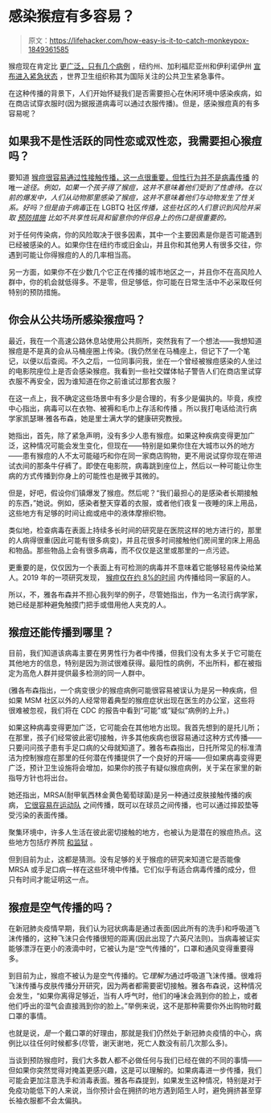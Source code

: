 # 感染猴痘有多容易？

> 原文：<https://lifehacker.com/how-easy-is-it-to-catch-monkeypox-1849361585>

猴痘现在肯定比 [更广泛，只有几个病例](https://lifehacker.com/great-now-we-have-to-worry-about-monkeypox-1848945600) ，纽约州、加利福尼亚州和伊利诺伊州 [宣布进入紧急状态](https://www.cnbc.com/2022/08/01/california-declares-a-state-of-emergency-over-monkeypox-outbreak.html) ，世界卫生组织称其为国际关注的公共卫生紧急事件。



在这种传播的背景下，人们开始怀疑我们是否需要担心在休闲环境中感染疾病，如在商店试穿衣服时(因为据报道病毒可以通过衣服传播)。但是，感染猴痘真的有多容易呢？

## 如果我不是性活跃的同性恋或双性恋，我需要担心猴痘吗？

要知道 [猴痘很容易通过性接触传播，这一点很重要，但性行为并不是病毒传播](https://lifehacker.com/is-monkeypox-a-sexually-transmitted-disease-1849343210) 的唯一*途径。例如，如果一个孩子得了猴痘，这并不意味着他们受到了性虐待。在以前的爆发中，人们从动物那里感染了猴痘，这并不意味着他们与动物发生了性关系。好吗？但是由于病毒*正在 LGBTQ 社区*传播，这些社区的人们意识到风险并采取 [预防措施](https://lifehacker.com/how-to-lower-your-risk-of-getting-monkeypox-during-sex-1849077183) 比如不共享性玩具和留意你的伴侣身上的伤口是很重要的。* 

对于任何传染病，你的风险取决于很多因素，其中一个主要因素是你是否可能遇到已经被感染的人。如果你住在纽约市或旧金山，并且你和其他男人有很多交往，你遇到可能让你得猴痘的人的几率相当高。

另一方面，如果你不在少数几个它正在传播的城市地区之一，并且你不在高风险人群中，你的机会就低得多。不是零，但足够低，你可能在日常生活中不必采取任何特别的预防措施。

## 你会从公共场所感染猴痘吗？

最近，我在一个高速公路休息站使用公共厕所，突然我有了一个想法——我想知道猴痘是不是真的会从马桶座圈上传染。(我仍然坐在马桶座上，但记下了一个笔记，以便以后查阅。不久之后，一位同事问我，坐在一个曾经被猴痘感染的人坐过的电影院座位上是否会感染猴痘。我看到一些社交媒体帖子警告人们在商店里试穿衣服不再安全，因为谁知道在你之前谁试过那套衣服？

在这一点上，我不确定这些场景中有多少是合理的，有多少是偏执的。毕竟，疾控中心指出，病毒可以在衣物、被褥和毛巾上存活和传播 。所以我打电话给流行病学家凯瑟琳·雅各布森，她是里士满大学的健康研究教授。

她指出，首先，除了紧急声明，没有多少人患有猴痘。如果这种疾病变得更加广泛，这种情况可能会发生变化，但现在——特别是如果你住在大城市以外的地方——患有猴痘的人不太可能碰巧和你在同一家商店购物，更不用说试穿你现在带进试衣间的那条牛仔裤了。即使在电影院，病毒跳到座位上，然后以一种可能让你生病的方式传播到你身上的可能性也是微乎其微的。

但是，好吧，假设你们镇爆发了猴痘。然后呢？“我们最担心的是感染者长期接触的东西，”她说。例如，感染者整天穿着的衣服，或者他们夜复一夜睡的床上用品，这些地方有足够的时间让痂或疮中的液体摩擦织物。

类似地，检查病毒在表面上持续多长时间的研究是在医院这样的地方进行的，那里的人病得很重(因此可能有很多病变)，并且花很多时间接触他们房间里的床上用品和物品。那些物品上会有很多病毒，而不仅仅是这里或那里的一点污迹。

更重要的是，仅仅因为一个表面上有可检测的病毒并不意味着它能够轻易传染给某人。2019 年的一项研究发现， [猴痘仅在约 8%的时间](https://pubmed.ncbi.nlm.nih.gov/31618206/) 内传播给同一家庭的人。

所以，不，雅各布森并不担心我列举的例子，尽管她指出，作为一名流行病学家，她已经是那种避免触摸门把手或借用他人夹克的人。

## 猴痘还能传播到哪里？

目前，我们知道该病毒主要在男男性行为者中传播，但我们没有太多关于它可能在其他地方的信息，特别是因为测试很难获得。最阳性的病例，不出所料，都在被指定为高危人群并提供最多检测的同一人群中。

(雅各布森指出，一个病变很少的猴痘病例可能很容易被误认为是另一种疾病，但如果 MSM 社区以外的人经常带着典型的猴痘症状出现在医生的办公室，这些将很难被忽视，我们将在 CDC 的报告中看到“可能”或“疑似”病例的上升。)

如果这种病毒变得更加广泛，它可能会在其他地方出现。我首先想到的是托儿所；在那里，孩子们经常彼此密切接触，许多其他疾病也很容易通过这种方式传播——只要问问孩子患有手足口病的父母就知道了。雅各布森指出，日托所常见的标准清洁为控制猴痘在那里的任何潜在传播提供了一个良好的开端——但如果病毒变得更广泛，预计卫生设施将会增加，如果你的孩子有疑似猴痘病例，关于呆在家里的新指导方针也将出台。

她还指出，MRSA(耐甲氧西林金黄色葡萄球菌)是另一种通过皮肤接触传播的疾病， [它很容易在运动队](https://www.cdc.gov/mrsa/community/environment/athletic-facilities.html) 之间传播，既可以在球员之间传播，也可以通过摔跤垫等受污染的表面传播。

聚集环境中，许多人生活在彼此密切接触的地方，也被认为是潜在的猴痘热点。这些地方包括疗养院 [和监狱](https://thehill.com/opinion/healthcare/3576465-cdc-must-act-to-prevent-monkeypox-explosion-in-prisons/) 。

但到目前为止，这都是猜测。没有足够的关于猴痘的研究来知道它是否能像 MRSA 或手足口病一样在这些环境中传播。它们似乎有适合病毒传播的成分，但只有时间才能证明这一点。

## 猴痘是空气传播的吗？

在新冠肺炎疫情早期，我们认为冠状病毒是通过表面(因此所有的洗手)和呼吸道飞沫传播的，这种飞沫只会传播很短的距离(因此出现了六英尺法则)。当病毒被证实能够漂浮在更小的液滴中时，它被认为是“空气传播的”，口罩和通风变得重要得多。

到目前为止，猴痘不被认为是空气传播的。它*理解为*通过呼吸道飞沫传播。很难将飞沫传播与皮肤传播分开研究，因为两者都需要密切接触。雅各布森说，这种情况会发生，“如果你离得足够近，当有人呼气时，他们的唾沫会溅到你的脸上，或者他们呼出的湿气会直接溅到你的脸上。”举例来说，这不是那种需要你外出购物时戴口罩的事情。

也就是说，*是*一个戴口罩的好理由，那就是我们仍然处于新冠肺炎疫情的中心，病例比以往任何时候都多(尽管，谢天谢地，死亡人数没有前几次那么多)。

当谈到预防猴痘时，我们大多数人都不必做任何与我们已经在做的不同的事情——但如果你突然觉得对掩盖更感兴趣，这是可以理解的。如果病毒进一步传播，我们可能会更加注意洗手和消毒表面。雅各布森提到，如果发生这种情况，特别是对于免疫功能低下的人来说，当你预计会在拥挤的地方遇到陌生人时，避免拥挤甚至穿长袖衣服都不会太偏执。